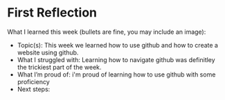 # First Reflection
What I learned this week (bullets are fine, you may include an image):

- Topic(s):
This week we learned how to use github and how to create a website using github.
- What I struggled with:
  Learning how to navigate github was definitley the trickiest part of the week.
- What I’m proud of:
  i'm proud of learning how to use github with some proficiency
- Next steps:
